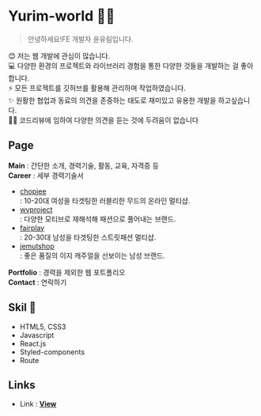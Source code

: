 # Yurim-world 🙋‍♀️

> 안녕하세요!FE 개발자 윤유림입니다.

😊 저는 웹 개발에 관심이 많습니다. <br/>
💻 다양한 환경의 프로젝트와 라이브러리 경험을 통한 다양한 것들을 개발하는 걸 좋아합니다.<br/>
⚡ 모든 프로젝트를 깃허브를 활용해 관리하며 작업하였습니다.<br/>
✨ 원활한 협업과 동료의 의견을 존중하는 태도로 재미있고 유용한 개발을 하고싶습니다.<br/>
🙆‍♀️ 코드리뷰에 임하여 다양한 의견을 듣는 것에 두려움이 없습니다

## Page

**Main** : 간단한 소개, 경력기술, 활동, 교육, 자격증 등<br/>
**Career** : 세부 경력기술서<br/>

- [chopiee](www.chopiee.com) <br/>
  : 10-20대 여성을 타겟팅한 러블리한 무드의 온라인 멀티샵.
- [wvproject](www.wvproject.co.kr) <br/>
  : 다양한 모티브로 재해석해 패션으로 풀어내는 브랜드.
- [fairplay](www.fairplay142.com)<br/>
  : 20-30대 남성을 타겟팅한 스트릿패션 멀티샵.
- [jemutshop](www.jemutshop.com)<br/>
  : 좋은 품질의 이지 캐주얼을 선보이는 남성 브랜드.

**Portfolio** : 경력을 제외한 웹 포트폴리오<br/>
**Contact** : 연락하기

## Skil 📃

- HTML5, CSS3
- Javascript
- React.js
- Styled-components
- Route

## Links

- Link : [**View**](https://xururuca9797.github.io/yurim.dev/)
